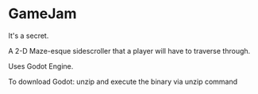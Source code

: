 # GameJam
It's a secret.

A 2-D Maze-esque sidescroller that a player will have to traverse through.

Uses Godot Engine. 

To download Godot: unzip and execute the binary via unzip command
